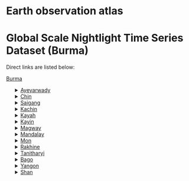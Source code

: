 # Earth observation atlas
 # Global Scale Nightlight Time Series Dataset (Burma)
Direct links are listed below:

<a href="https://eoatlas-nightlight.s3.amazonaws.com/eoatlas-monthly-nightlight-00193.csv">Burma</a>
<ul>
<details>
<summary><a href="https://eoatlas-nightlight.s3.amazonaws.com/eoatlas-monthly-nightlight-03314.csv">Ayeyarwady</a></summary>
<ul>
<ol>
<li><a href="https://eoatlas-nightlight.s3.amazonaws.com/eoatlas-monthly-nightlight-50975.csv">Hinthada</a></li><li><a href="https://eoatlas-nightlight.s3.amazonaws.com/eoatlas-monthly-nightlight-50976.csv">Labutta</a></li><li><a href="https://eoatlas-nightlight.s3.amazonaws.com/eoatlas-monthly-nightlight-50977.csv">Maubin</a></li><li><a href="https://eoatlas-nightlight.s3.amazonaws.com/eoatlas-monthly-nightlight-50978.csv">Myaungmya</a></li><li><a href="https://eoatlas-nightlight.s3.amazonaws.com/eoatlas-monthly-nightlight-50979.csv">Pathein</a></li><li><a href="https://eoatlas-nightlight.s3.amazonaws.com/eoatlas-monthly-nightlight-50980.csv">Pyapon</a></li></ul>
</ol>
</details>
<details>
<summary><a href="https://eoatlas-nightlight.s3.amazonaws.com/eoatlas-monthly-nightlight-03315.csv">Chin</a></summary>
<ul>
<ol>
<li><a href="https://eoatlas-nightlight.s3.amazonaws.com/eoatlas-monthly-nightlight-50985.csv">Falam</a></li><li><a href="https://eoatlas-nightlight.s3.amazonaws.com/eoatlas-monthly-nightlight-50986.csv">Hakha</a></li><li><a href="https://eoatlas-nightlight.s3.amazonaws.com/eoatlas-monthly-nightlight-50987.csv">Mindat</a></li></ul>
</ol>
</details>
<details>
<summary><a href="https://eoatlas-nightlight.s3.amazonaws.com/eoatlas-monthly-nightlight-03316.csv">Saigang</a></summary>
<ul>
<ol>
<li><a href="https://eoatlas-nightlight.s3.amazonaws.com/eoatlas-monthly-nightlight-51019.csv">Hkamti</a></li><li><a href="https://eoatlas-nightlight.s3.amazonaws.com/eoatlas-monthly-nightlight-51020.csv">Kale</a></li><li><a href="https://eoatlas-nightlight.s3.amazonaws.com/eoatlas-monthly-nightlight-51021.csv">Kanbalu</a></li><li><a href="https://eoatlas-nightlight.s3.amazonaws.com/eoatlas-monthly-nightlight-51022.csv">Katha</a></li><li><a href="https://eoatlas-nightlight.s3.amazonaws.com/eoatlas-monthly-nightlight-51023.csv">Mawlaik</a></li><li><a href="https://eoatlas-nightlight.s3.amazonaws.com/eoatlas-monthly-nightlight-51024.csv">Monywa</a></li><li><a href="https://eoatlas-nightlight.s3.amazonaws.com/eoatlas-monthly-nightlight-51025.csv">Sagaing</a></li><li><a href="https://eoatlas-nightlight.s3.amazonaws.com/eoatlas-monthly-nightlight-51026.csv">Shwebo</a></li><li><a href="https://eoatlas-nightlight.s3.amazonaws.com/eoatlas-monthly-nightlight-51038.csv">Tamu</a></li><li><a href="https://eoatlas-nightlight.s3.amazonaws.com/eoatlas-monthly-nightlight-51039.csv">Yinmarbin</a></li></ul>
</ol>
</details>
<details>
<summary><a href="https://eoatlas-nightlight.s3.amazonaws.com/eoatlas-monthly-nightlight-03317.csv">Kachin</a></summary>
<ul>
<ol>
<li><a href="https://eoatlas-nightlight.s3.amazonaws.com/eoatlas-monthly-nightlight-50988.csv">Bhamo</a></li><li><a href="https://eoatlas-nightlight.s3.amazonaws.com/eoatlas-monthly-nightlight-50989.csv">Mohnyin</a></li><li><a href="https://eoatlas-nightlight.s3.amazonaws.com/eoatlas-monthly-nightlight-50990.csv">Myitkyina</a></li><li><a href="https://eoatlas-nightlight.s3.amazonaws.com/eoatlas-monthly-nightlight-50991.csv">Puta-O</a></li></ul>
</ol>
</details>
<details>
<summary><a href="https://eoatlas-nightlight.s3.amazonaws.com/eoatlas-monthly-nightlight-03318.csv">Kayah</a></summary>
<ul>
<ol>
<li><a href="https://eoatlas-nightlight.s3.amazonaws.com/eoatlas-monthly-nightlight-50992.csv">Bawlake</a></li><li><a href="https://eoatlas-nightlight.s3.amazonaws.com/eoatlas-monthly-nightlight-50993.csv">Loikaw</a></li></ul>
</ol>
</details>
<details>
<summary><a href="https://eoatlas-nightlight.s3.amazonaws.com/eoatlas-monthly-nightlight-03319.csv">Kayin</a></summary>
<ul>
<ol>
<li><a href="https://eoatlas-nightlight.s3.amazonaws.com/eoatlas-monthly-nightlight-50994.csv">Hpa-An</a></li><li><a href="https://eoatlas-nightlight.s3.amazonaws.com/eoatlas-monthly-nightlight-50995.csv">Hpapun</a></li><li><a href="https://eoatlas-nightlight.s3.amazonaws.com/eoatlas-monthly-nightlight-50996.csv">Kawkareik</a></li><li><a href="https://eoatlas-nightlight.s3.amazonaws.com/eoatlas-monthly-nightlight-50997.csv">Myawaddy</a></li></ul>
</ol>
</details>
<details>
<summary><a href="https://eoatlas-nightlight.s3.amazonaws.com/eoatlas-monthly-nightlight-03320.csv">Magway</a></summary>
<ul>
<ol>
<li><a href="https://eoatlas-nightlight.s3.amazonaws.com/eoatlas-monthly-nightlight-50998.csv">Gangaw</a></li><li><a href="https://eoatlas-nightlight.s3.amazonaws.com/eoatlas-monthly-nightlight-50999.csv">Magway</a></li><li><a href="https://eoatlas-nightlight.s3.amazonaws.com/eoatlas-monthly-nightlight-51000.csv">Minbu</a></li><li><a href="https://eoatlas-nightlight.s3.amazonaws.com/eoatlas-monthly-nightlight-51001.csv">Pakokku</a></li><li><a href="https://eoatlas-nightlight.s3.amazonaws.com/eoatlas-monthly-nightlight-51002.csv">Thayet</a></li></ul>
</ol>
</details>
<details>
<summary><a href="https://eoatlas-nightlight.s3.amazonaws.com/eoatlas-monthly-nightlight-03321.csv">Mandalay</a></summary>
<ul>
<ol>
<li><a href="https://eoatlas-nightlight.s3.amazonaws.com/eoatlas-monthly-nightlight-51003.csv">Kyaukse</a></li><li><a href="https://eoatlas-nightlight.s3.amazonaws.com/eoatlas-monthly-nightlight-51004.csv">Mandalay</a></li><li><a href="https://eoatlas-nightlight.s3.amazonaws.com/eoatlas-monthly-nightlight-51005.csv">Meiktila</a></li><li><a href="https://eoatlas-nightlight.s3.amazonaws.com/eoatlas-monthly-nightlight-51006.csv">Myingyan</a></li><li><a href="https://eoatlas-nightlight.s3.amazonaws.com/eoatlas-monthly-nightlight-51007.csv">Nyaung-U</a></li><li><a href="https://eoatlas-nightlight.s3.amazonaws.com/eoatlas-monthly-nightlight-51009.csv">Yamethin</a></li><li><a href="https://eoatlas-nightlight.s3.amazonaws.com/eoatlas-monthly-nightlight-51012.csv">Det Khi Na</a></li><li><a href="https://eoatlas-nightlight.s3.amazonaws.com/eoatlas-monthly-nightlight-51013.csv">Oke Ta Ra</a></li></ul>
</ol>
</details>
<details>
<summary><a href="https://eoatlas-nightlight.s3.amazonaws.com/eoatlas-monthly-nightlight-03322.csv">Mon</a></summary>
<ul>
<ol>
<li><a href="https://eoatlas-nightlight.s3.amazonaws.com/eoatlas-monthly-nightlight-51010.csv">Mawlamyine</a></li><li><a href="https://eoatlas-nightlight.s3.amazonaws.com/eoatlas-monthly-nightlight-51011.csv">Thaton</a></li></ul>
</ol>
</details>
<details>
<summary><a href="https://eoatlas-nightlight.s3.amazonaws.com/eoatlas-monthly-nightlight-03323.csv">Rakhine</a></summary>
<ul>
<ol>
<li><a href="https://eoatlas-nightlight.s3.amazonaws.com/eoatlas-monthly-nightlight-51014.csv">Kyaukpyu</a></li><li><a href="https://eoatlas-nightlight.s3.amazonaws.com/eoatlas-monthly-nightlight-51015.csv">Maungdaw</a></li><li><a href="https://eoatlas-nightlight.s3.amazonaws.com/eoatlas-monthly-nightlight-51016.csv">Mrauk-U</a></li><li><a href="https://eoatlas-nightlight.s3.amazonaws.com/eoatlas-monthly-nightlight-51017.csv">Sittwe</a></li><li><a href="https://eoatlas-nightlight.s3.amazonaws.com/eoatlas-monthly-nightlight-51018.csv">Thandwe</a></li></ul>
</ol>
</details>
<details>
<summary><a href="https://eoatlas-nightlight.s3.amazonaws.com/eoatlas-monthly-nightlight-03324.csv">Tanitharyi</a></summary>
<ul>
<ol>
<li><a href="https://eoatlas-nightlight.s3.amazonaws.com/eoatlas-monthly-nightlight-51031.csv">Dawei</a></li><li><a href="https://eoatlas-nightlight.s3.amazonaws.com/eoatlas-monthly-nightlight-51032.csv">Kawthoung</a></li><li><a href="https://eoatlas-nightlight.s3.amazonaws.com/eoatlas-monthly-nightlight-51033.csv">Myeik</a></li></ul>
</ol>
</details>
<details>
<summary><a href="https://eoatlas-nightlight.s3.amazonaws.com/eoatlas-monthly-nightlight-03325.csv">Bago</a></summary>
<ul>
<ol>
<li><a href="https://eoatlas-nightlight.s3.amazonaws.com/eoatlas-monthly-nightlight-50981.csv">Bago</a></li><li><a href="https://eoatlas-nightlight.s3.amazonaws.com/eoatlas-monthly-nightlight-50982.csv">Taungoo</a></li><li><a href="https://eoatlas-nightlight.s3.amazonaws.com/eoatlas-monthly-nightlight-50983.csv">Pyay</a></li><li><a href="https://eoatlas-nightlight.s3.amazonaws.com/eoatlas-monthly-nightlight-50984.csv">Thayarwady</a></li></ul>
</ol>
</details>
<details>
<summary><a href="https://eoatlas-nightlight.s3.amazonaws.com/eoatlas-monthly-nightlight-03326.csv">Yangon</a></summary>
<ul>
<ol>
<li><a href="https://eoatlas-nightlight.s3.amazonaws.com/eoatlas-monthly-nightlight-51034.csv">Yangon (East)</a></li><li><a href="https://eoatlas-nightlight.s3.amazonaws.com/eoatlas-monthly-nightlight-51035.csv">Yangon (North)</a></li><li><a href="https://eoatlas-nightlight.s3.amazonaws.com/eoatlas-monthly-nightlight-51036.csv">Yangon (South)</a></li><li><a href="https://eoatlas-nightlight.s3.amazonaws.com/eoatlas-monthly-nightlight-51037.csv">Yangon (West)</a></li></ul>
</ol>
</details>
<details>
<summary><a href="https://eoatlas-nightlight.s3.amazonaws.com/eoatlas-monthly-nightlight-03327.csv">Shan</a></summary>
<ul>
<ol>
<li><a href="https://eoatlas-nightlight.s3.amazonaws.com/eoatlas-monthly-nightlight-51008.csv">Pyinoolwin</a></li><li><a href="https://eoatlas-nightlight.s3.amazonaws.com/eoatlas-monthly-nightlight-51027.csv">Muse</a></li><li><a href="https://eoatlas-nightlight.s3.amazonaws.com/eoatlas-monthly-nightlight-51028.csv">Langkho</a></li><li><a href="https://eoatlas-nightlight.s3.amazonaws.com/eoatlas-monthly-nightlight-51029.csv">Loilen</a></li><li><a href="https://eoatlas-nightlight.s3.amazonaws.com/eoatlas-monthly-nightlight-51030.csv">Taunggyi</a></li><li><a href="https://eoatlas-nightlight.s3.amazonaws.com/eoatlas-monthly-nightlight-51040.csv">Kengtung</a></li><li><a href="https://eoatlas-nightlight.s3.amazonaws.com/eoatlas-monthly-nightlight-51041.csv">Monghsat</a></li><li><a href="https://eoatlas-nightlight.s3.amazonaws.com/eoatlas-monthly-nightlight-51042.csv">Tachileik</a></li><li><a href="https://eoatlas-nightlight.s3.amazonaws.com/eoatlas-monthly-nightlight-51043.csv">Hopang</a></li><li><a href="https://eoatlas-nightlight.s3.amazonaws.com/eoatlas-monthly-nightlight-51044.csv">Kyaukme</a></li><li><a href="https://eoatlas-nightlight.s3.amazonaws.com/eoatlas-monthly-nightlight-51045.csv">Lashio</a></li><li><a href="https://eoatlas-nightlight.s3.amazonaws.com/eoatlas-monthly-nightlight-51046.csv">Laukkaing</a></li><li><a href="https://eoatlas-nightlight.s3.amazonaws.com/eoatlas-monthly-nightlight-51047.csv">Matman</a></li><li><a href="https://eoatlas-nightlight.s3.amazonaws.com/eoatlas-monthly-nightlight-51048.csv">Mongmit</a></li></ul>
</ol>
</details>

